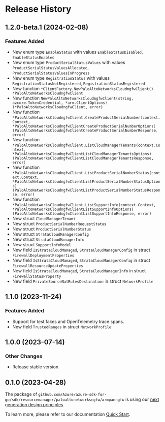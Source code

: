 # Release History

## 1.2.0-beta.1 (2024-02-08)
### Features Added

- New enum type `EnableStatus` with values `EnableStatusDisabled`, `EnableStatusEnabled`
- New enum type `ProductSerialStatusValues` with values `ProductSerialStatusValuesAllocated`, `ProductSerialStatusValuesInProgress`
- New enum type `RegistrationStatus` with values `RegistrationStatusNotRegistered`, `RegistrationStatusRegistered`
- New function `*ClientFactory.NewPaloAltoNetworksCloudngfwClient() *PaloAltoNetworksCloudngfwClient`
- New function `NewPaloAltoNetworksCloudngfwClient(string, azcore.TokenCredential, *arm.ClientOptions) (*PaloAltoNetworksCloudngfwClient, error)`
- New function `*PaloAltoNetworksCloudngfwClient.CreateProductSerialNumber(context.Context, *PaloAltoNetworksCloudngfwClientCreateProductSerialNumberOptions) (PaloAltoNetworksCloudngfwClientCreateProductSerialNumberResponse, error)`
- New function `*PaloAltoNetworksCloudngfwClient.ListCloudManagerTenants(context.Context, *PaloAltoNetworksCloudngfwClientListCloudManagerTenantsOptions) (PaloAltoNetworksCloudngfwClientListCloudManagerTenantsResponse, error)`
- New function `*PaloAltoNetworksCloudngfwClient.ListProductSerialNumberStatus(context.Context, *PaloAltoNetworksCloudngfwClientListProductSerialNumberStatusOptions) (PaloAltoNetworksCloudngfwClientListProductSerialNumberStatusResponse, error)`
- New function `*PaloAltoNetworksCloudngfwClient.ListSupportInfo(context.Context, *PaloAltoNetworksCloudngfwClientListSupportInfoOptions) (PaloAltoNetworksCloudngfwClientListSupportInfoResponse, error)`
- New struct `CloudManagerTenant`
- New struct `ProductSerialNumberRequestStatus`
- New struct `ProductSerialNumberStatus`
- New struct `StrataCloudManagerConfig`
- New struct `StrataCloudManagerInfo`
- New struct `SupportInfoModel`
- New field `IsStrataCloudManaged`, `StrataCloudManagerConfig` in struct `FirewallDeploymentProperties`
- New field `IsStrataCloudManaged`, `StrataCloudManagerConfig` in struct `FirewallResourceUpdateProperties`
- New field `IsStrataCloudManaged`, `StrataCloudManagerInfo` in struct `FirewallStatusProperty`
- New field `PrivateSourceNatRulesDestination` in struct `NetworkProfile`


## 1.1.0 (2023-11-24)
### Features Added

- Support for test fakes and OpenTelemetry trace spans.
- New field `TrustedRanges` in struct `NetworkProfile`


## 1.0.0 (2023-07-14)
### Other Changes

- Release stable version.

## 0.1.0 (2023-04-28)

The package of `github.com/Azure/azure-sdk-for-go/sdk/resourcemanager/paloaltonetworksngfw/armpanngfw` is using our [next generation design principles](https://azure.github.io/azure-sdk/general_introduction.html).

To learn more, please refer to our documentation [Quick Start](https://aka.ms/azsdk/go/mgmt).